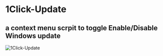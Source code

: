 # 1Click-Update
## a context menu scrpit to toggle Enable/Disable Windows update

![1Click-Update](https://imgur.com/GZaOJek.png)
